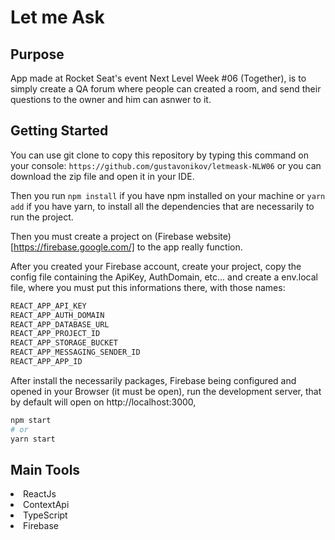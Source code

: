 # Let me Ask

## Purpose

App made at Rocket Seat's event Next Level Week #06 (Together), is to simply create a QA forum where people can created a room, and
send their questions to the owner and him can asnwer to it.

## Getting Started

You can use git clone to copy this repository by typing this command on your console:
`` https://github.com/gustavonikov/letmeask-NLW06 ``
or you can download the zip file and open it in your IDE.

Then you run ```npm install``` if you have npm installed on your machine or ```yarn add``` if you have yarn,
to install all the dependencies that are necessarily to run the project.

Then you must create a project on (Firebase website)[https://firebase.google.com/] to the app really function.

After you created your Firebase account, create your project, copy the config file containing the ApiKey, AuthDomain, etc...
and create a env.local file, where you must put this informations there, with those names:

```bash
REACT_APP_API_KEY
REACT_APP_AUTH_DOMAIN
REACT_APP_DATABASE_URL
REACT_APP_PROJECT_ID
REACT_APP_STORAGE_BUCKET
REACT_APP_MESSAGING_SENDER_ID
REACT_APP_APP_ID
```

After install the necessarily packages, Firebase being configured and opened in your Browser (it must be open), run the development server, that by default will open on http://localhost:3000,

```bash
npm start
# or
yarn start
```

## Main Tools
<li>ReactJs</li>
<li>ContextApi</li>
<li>TypeScript</li>
<li>Firebase</li>

